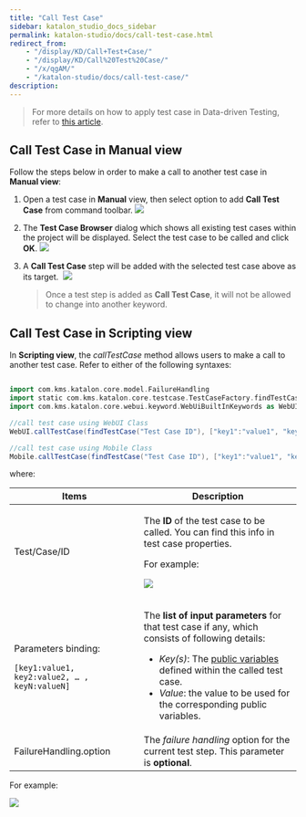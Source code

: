 ```yaml
---
title: "Call Test Case"
sidebar: katalon_studio_docs_sidebar
permalink: katalon-studio/docs/call-test-case.html
redirect_from:
    - "/display/KD/Call+Test+Case/"
    - "/display/KD/Call%20Test%20Case/"
    - "/x/qgAM/"
    - "/katalon-studio/docs/call-test-case/"
description:
---
```

> For more details on how to apply test case in Data-driven Testing, refer to [this article](https://docs.katalon.com/katalon-studio/docs/test-case-variables.html).

Call Test Case in Manual view
-----------------------------

Follow the steps below in order to make a call to another test case in **Manual view**:

1.  Open a test case in **Manual** view, then select option to add **Call Test Case** from command toolbar.
    ![](https://github.com/katalon-studio/docs-images/raw/master/katalon-studio/docs/call-test-case/image2017-6-30-203A383A7.png)


2.  The **Test Case Browser** dialog which shows all existing test cases within the project will be displayed. Select the test case to be called and click **OK**.
    ![](https://github.com/katalon-studio/docs-images/raw/master/katalon-studio/docs/call-test-case/image2017-2-9-103A23A56.png)


3.  A **Call Test Case** step will be added with the selected test case above as its target. 
    ![](https://github.com/katalon-studio/docs-images/raw/master/katalon-studio/docs/call-test-case/image2017-2-9-103A63A5.png)

    > Once a test step is added as **Call Test Case**, it will not be allowed to change into another keyword.


Call Test Case in Scripting view
--------------------------------

In **Scripting view**, the _callTestCase_ method allows users to make a call to another test case. Refer to either of the following syntaxes:

```groovy

import com.kms.katalon.core.model.FailureHandling
import static com.kms.katalon.core.testcase.TestCaseFactory.findTestCase
import com.kms.katalon.core.webui.keyword.WebUiBuiltInKeywords as WebUI

//call test case using WebUI Class
WebUI.callTestCase(findTestCase("Test Case ID"), ["key1":"value1", "key2":"value2", … , "keyN":"valueN"], FailureHandling.OPTIONAL)

//call test case using Mobile Class
Mobile.callTestCase(findTestCase("Test Case ID"), ["key1":"value1", "key2":"value2", … , "keyN":"valueN"], FailureHandling.OPTIONAL)
```

where:

<table>
    <thead>
        <tr>
            <th>Items</th>
            <th>Description</th>
        </tr>
    </thead>
    <tbody>
        <tr>
            <td>Test/Case/ID</td>
            <td>
                <p>The&nbsp;<strong>ID</strong>&nbsp;of the test case to be called. You can find this info in test case properties.</p>
                <p>For example:</p>
                <p><img src="https://github.com/katalon-studio/docs-images/raw/master/katalon-studio/docs/call-test-case/image2017-2-24-143A163A26.png"></p>
            </td>
        </tr>
        <tr>
            <td>
                <p>Parameters binding:</p>
                <pre><code class="language-groovy">[key1:value1, key2:value2, … , keyN:valueN]</code></pre>
            </td>
            <td>
                <p>The&nbsp;<strong>list of input parameters</strong>&nbsp;for that test case if any, which consists of following details:</p>
                <ul>
                    <li><em>Key(s)</em>: The <a class="external-link" href="/display/KD/Variable+Types#VariableTypes-Publicvariables" rel="nofollow">public variables</a> defined within the called test case.</li>
                    <li><em>Value</em>: the value to be used for the corresponding public variables.</li>
                </ul>
            </td>
        </tr>
        <tr>
            <td>FailureHandling.option</td>
            <td>The <em>failure handling</em> option for the current test step. This parameter is <strong>optional</strong>.</td>
        </tr>
    </tbody>
</table>

For example:

![](https://github.com/katalon-studio/docs-images/raw/master/katalon-studio/docs/call-test-case/image2017-6-30-203A393A15.png)
